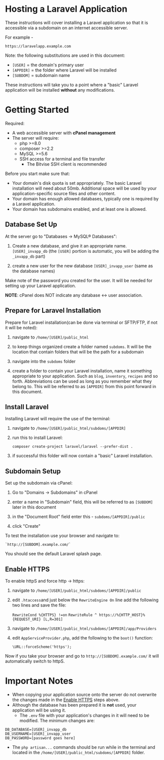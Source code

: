 
# Hosting a Laravel Application

These instructions will cover installing a Laravel application so that it is accessible via a subdomain on an internet accessible server. 

For example - 

`https://laravelapp.example.com`

Note: the following substitutions are used in this document:

* `[USER]` = the domain's primary user
* `[APPDIR]` = the folder where Laravel will be installed
* `[SUBDOM]` = subdomain name

These instructions will take you to a point where a "basic" Laravel application will be installed **without** any modifications. 

# Getting Started

Required:

* A web accessible server with **cPanel management**
* The server will require:
  * php >=8.0
  * composer >=2.2
  * MySQL >=5.6
  * SSH access for a terminal and file transfer
    * The Bitvise SSH client is recommended

Before you start make sure that:

* Your domain's disk quota is set appropriately. The basic Laravel installation will need about 50mb. Additional space will be used by your application-specific source files and other content.
* Your domain has enough allowed databases, typically one is required by a Laravel application.
* Your domain has subdomains enabled, and at least one is allowed.

## Database Set Up

At the server go to "Databases -> MySQL® Databases":

1) Create a new database, and give it an appropriate name.
    `[USER]_invapp_db` (the `[USER]` portion is automatic, you will be adding the `_invapp_db` part)

2) create a new user for the new database
    `[USER]_invapp_user` (same as the database names)

Make note of the password you created for the user. It will be needed for setting up your Laravel application.

**NOTE**: cPanel does NOT indicate any database <-> user association.

## Prepare for Laravel Installation

Prepare for Laravel installation(can be done via terminal or SFTP/FTP, if not it will be noted):

1) navigate to `/home/[USER]/public_html`

2) to keep things organized create a folder named `subdoms`. It will be the location that contain folders that will be the path for a subdomain

3) navigate into the `subdoms` folder

4) create a folder to contain your Laravel installation, name it something appropriate to your application. Such as `blog`, `inventory`, `recipes` and so forth. Abbreviations can be used as long as you remember what they belong to. This will be referred to as `[APPDIR]` from this point forward in this document.

## Install Laravel

Installing Laravel will require the use of the terminal:

1) navigate to `/home/[USER]/public_html/subdoms/[APPDIR]`

2) run this to install Laravel:

    `composer create-project laravel/laravel --prefer-dist .`

3) if successful this folder will now contain a "basic" Laravel installation.

## Subdomain Setup

Set up the subdomain via cPanel:

1) Go to "Domains -> Subdomains" in cPanel

2) enter a name in "Subdomain" field, this will be referred to as `[SUBDOM]` later in this document

3) in the "Document Root" field enter this - `subdoms/[APPDIR]/public`

4) click "Create"

To test the installation use your browser and navigate to:

    `http://[SUBDOM].example.com/`

You should see the default Laravel splash page.


## Enable HTTPS

To enable httpS and force http -> https:

1) navigate to `/home/[USER]/public_html/subdoms/[APPDIR]/public`

2) edit `.htaccess`and just below the `RewriteEngine On` line add the following two lines and save the file:

    `RewriteCond %{HTTPS} !=on`
    `RewriteRule ^ https://%{HTTP_HOST}%{REQUEST_URI} [L,R=301]`

3) navigate to `/home/[USER]/public_html/subdoms/[APPDIR]/app/Providers`

4) edit `AppServiceProvider.php`, add the following to the `boot()` function:

    `\URL::forceScheme('https');`

Now if you take your browser and go to `http://[SUBDOM].example.com/` it will automatically switch to httpS.

# Important Notes

* When copying your application source onto the server do not overwrite the changes made in the [Enable HTTPS](#enable_https) steps above.
* Although the database has been prepared it is **not** used, your application will be using it.
  * The `.env` file with your application's changes in it will need to be modified. The minimum changes are:

```
DB_DATABASE=[USER]_invapp_db
DB_USERNAME=[USER]_invapp_user
DB_PASSWORD=[password goes here]
```

* The `php artisan...` commands should be run while in the terminal and located in the `/home/[USER]/public_html/subdoms/[APPDIR]` folder.

